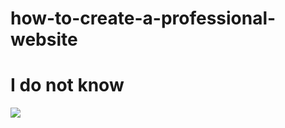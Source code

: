 # how-to-create-a-professional-website
<h1>I do not know</h1>
<img src="https://cdn.discordapp.com/attachments/807705504565559386/934577851821342740/0c7a9e0237eb1bdc6f08baddff5bebde.jpg">
